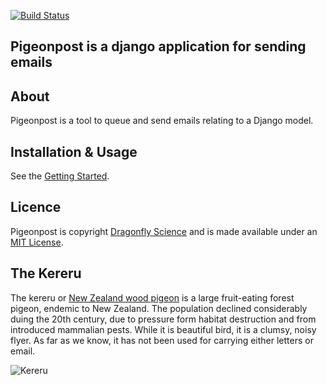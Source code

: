 [![Build Status](https://travis-ci.org/dragonfly-science/django-pigeonpost.png?branch=master)](https://travis-ci.org/dragonfly-science/django-pigeonpost)

## Pigeonpost is a django application for sending emails

## About

Pigeonpost is a tool to queue and send emails relating to a Django model.

## Installation & Usage

See the [Getting Started](doc/getting_started.rst).


## Licence

Pigeonpost is copyright [Dragonfly Science](http://www.dragonfly.co.nz) and is made
available under an [MIT License](LICENCE.txt).

## The Kereru

The kereru or [New Zealand wood pigeon](http://en.wikipedia.org/wiki/New_Zealand_Pigeon)
is a large fruit-eating forest pigeon, endemic to New Zealand. The population
declined considerably duing the 20th century, due to pressure form habitat
destruction and from introduced mammalian pests. While it is beautiful bird, it
is a clumsy, noisy flyer. As far as we know, it has not been used for carrying
either letters or email.

![Kereru](http://upload.wikimedia.org/wikipedia/commons/thumb/5/5f/Hemiphaga_novaeseelandiae_-Kapiti_Island-8.jpg/320px-Hemiphaga_novaeseelandiae_-Kapiti_Island-8.jpg)
